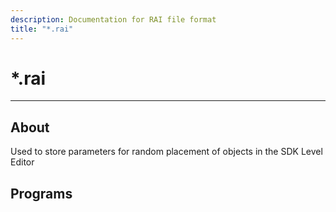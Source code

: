 ```yaml
---
description: Documentation for RAI file format
title: "*.rai"
---
```


# *.rai

___

## About

Used to store parameters for random placement of objects in the SDK Level Editor

## Programs

<UniversalCard
  title="SDK Level Editor"
  content="Level Editor is used to create locations."
  link="../../../modding-tools/sdk/level-editor"
  internal={true}
/>
